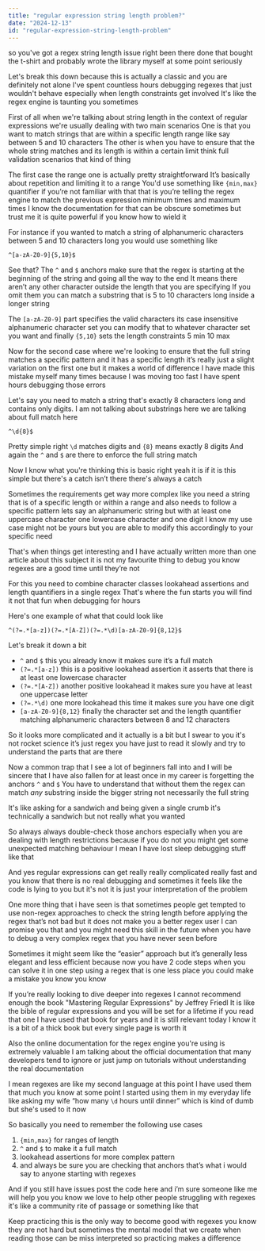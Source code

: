 ```yaml
---
title: "regular expression string length problem?"
date: "2024-12-13"
id: "regular-expression-string-length-problem"
---
```


 so you've got a regex string length issue right been there done that bought the t-shirt and probably wrote the library myself at some point seriously

Let's break this down because this is actually a classic and you are definitely not alone I've spent countless hours debugging regexes that just wouldn't behave especially when length constraints get involved It's like the regex engine is taunting you sometimes

First of all when we're talking about string length in the context of regular expressions we're usually dealing with two main scenarios One is that you want to match strings that are within a specific length range like say between 5 and 10 characters The other is when you have to ensure that the whole string matches and its length is within a certain limit think full validation scenarios that kind of thing

The first case the range one is actually pretty straightforward It’s basically about repetition and limiting it to a range You'd use something like `{min,max}` quantifier if you’re not familiar with that that is you’re telling the regex engine to match the previous expression minimum times and maximum times I know the documentation for that can be obscure sometimes but trust me it is quite powerful if you know how to wield it

For instance if you wanted to match a string of alphanumeric characters between 5 and 10 characters long you would use something like

```regex
^[a-zA-Z0-9]{5,10}$
```

See that? The `^` and `$` anchors make sure that the regex is starting at the beginning of the string and going all the way to the end It means there aren’t any other character outside the length that you are specifying If you omit them you can match a substring that is 5 to 10 characters long inside a longer string

The `[a-zA-Z0-9]` part specifies the valid characters its case insensitive alphanumeric character set you can modify that to whatever character set you want and finally `{5,10}` sets the length constraints 5 min 10 max

Now for the second case where we're looking to ensure that the full string matches a specific pattern and it has a specific length it’s really just a slight variation on the first one but it makes a world of difference I have made this mistake myself many times because I was moving too fast I have spent hours debugging those errors

Let's say you need to match a string that's exactly 8 characters long and contains only digits. I am not talking about substrings here we are talking about full match here

```regex
^\d{8}$
```

Pretty simple right `\d` matches digits and `{8}` means exactly 8 digits And again the `^` and `$` are there to enforce the full string match

Now I know what you're thinking this is basic right yeah it is if it is this simple but there's a catch isn’t there there's always a catch

Sometimes the requirements get way more complex like you need a string that is of a specific length or within a range and also needs to follow a specific pattern lets say an alphanumeric string but with at least one uppercase character one lowercase character and one digit I know my use case might not be yours but you are able to modify this accordingly to your specific need

That's when things get interesting and I have actually written more than one article about this subject it is not my favourite thing to debug you know regexes are a good time until they’re not

For this you need to combine character classes lookahead assertions and length quantifiers in a single regex That's where the fun starts you will find it not that fun when debugging for hours

Here's one example of what that could look like

```regex
^(?=.*[a-z])(?=.*[A-Z])(?=.*\d)[a-zA-Z0-9]{8,12}$
```

Let's break it down a bit

*   `^` and `$` this you already know it makes sure it’s a full match
*   `(?=.*[a-z])` this is a positive lookahead assertion it asserts that there is at least one lowercase character
*   `(?=.*[A-Z])` another positive lookahead it makes sure you have at least one uppercase letter
*   `(?=.*\d)` one more lookahead this time it makes sure you have one digit
*   `[a-zA-Z0-9]{8,12}` finally the character set and the length quantifier matching alphanumeric characters between 8 and 12 characters

So it looks more complicated and it actually is a bit but I swear to you it's not rocket science it’s just regex you have just to read it slowly and try to understand the parts that are there

Now a common trap that I see a lot of beginners fall into and I will be sincere that I have also fallen for at least once in my career is forgetting the anchors `^` and `$` You have to understand that without them the regex can match *any* substring inside the bigger string not necessarily the full string

It's like asking for a sandwich and being given a single crumb it's technically a sandwich but not really what you wanted

So always always double-check those anchors especially when you are dealing with length restrictions because if you do not you might get some unexpected matching behaviour I mean I have lost sleep debugging stuff like that

And yes regular expressions can get really really complicated really fast and you know that there is no real debugging and sometimes it feels like the code is lying to you but it's not it is just your interpretation of the problem

One more thing that i have seen is that sometimes people get tempted to use non-regex approaches to check the string length before applying the regex that’s not bad but it does not make you a better regex user I can promise you that and you might need this skill in the future when you have to debug a very complex regex that you have never seen before

Sometimes it might seem like the “easier” approach but it’s generally less elegant and less efficient because now you have 2 code steps when you can solve it in one step using a regex that is one less place you could make a mistake you know you know

If you’re really looking to dive deeper into regexes I cannot recommend enough the book "Mastering Regular Expressions" by Jeffrey Friedl It is like the bible of regular expressions and you will be set for a lifetime if you read that one I have used that book for years and it is still relevant today I know it is a bit of a thick book but every single page is worth it

Also the online documentation for the regex engine you're using is extremely valuable I am talking about the official documentation that many developers tend to ignore or just jump on tutorials without understanding the real documentation

I mean regexes are like my second language at this point I have used them that much you know at some point I started using them in my everyday life like asking my wife “how many `\d` hours until dinner” which is kind of dumb but she's used to it now

So basically you need to remember the following use cases

1.  `{min,max}` for ranges of length
2.  `^` and `$` to make it a full match
3.  lookahead assertions for more complex pattern
4.  and always be sure you are checking that anchors that’s what i would say to anyone starting with regexes

And if you still have issues post the code here and i’m sure someone like me will help you you know we love to help other people struggling with regexes it's like a community rite of passage or something like that

Keep practicing this is the only way to become good with regexes you know they are not hard but sometimes the mental model that we create when reading those can be miss interpreted so practicing makes a difference
